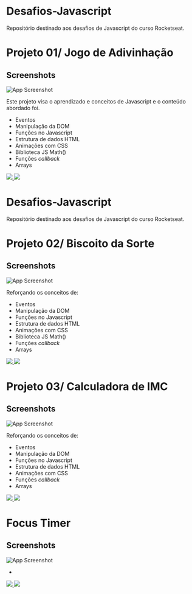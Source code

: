 # Desafios-Javascript
Repositório destinado aos desafios de Javascript do curso Rocketseat.

# Projeto 01/ Jogo de Adivinhação

## Screenshots

![App Screenshot](https://imgur.com/J4ARtBS.png)

Este projeto visa o aprendizado e conceitos de Javascript e o conteúdo abordado foi.

- Eventos
- Manipulação da DOM
- Funções no Javascript
- Estrutura de dados HTML
- Animações com CSS
- Biblioteca JS Math()
- Funções *callback*
- Arrays

<a href="https://codepen.io/juliodsgarcia/pen/ExOzLQV" target="_blank">
<img src="https://user-images.githubusercontent.com/71772559/178192066-d52e0cf7-906e-4baa-80f3-4b49dde153c0.png" />
</a>

<a href="https://www.figma.com/file/nKzsJs6OjWLtT0z8ID18s4/Jogo-Adivinha%C3%A7%C3%A3o-(Copy)?node-id=0%3A1&mode=dev" target="_blank">
<img src="https://user-images.githubusercontent.com/71772559/178192253-4fe4757c-de57-4878-a38c-a483c25670b1.png" />
</a>

# Desafios-Javascript
Repositório destinado aos desafios de Javascript do curso Rocketseat.

# Projeto 02/ Biscoito da Sorte

## Screenshots

![App Screenshot](https://imgur.com/c9LXoxw.png)

Reforçando os conceitos de:

- Eventos
- Manipulação da DOM
- Funções no Javascript
- Estrutura de dados HTML
- Animações com CSS
- Biblioteca JS Math()
- Funções *callback*
- Arrays

<a href="https://codepen.io/juliodsgarcia/pen/QWJRxQb" target="_blank">
<img src="https://user-images.githubusercontent.com/71772559/178192066-d52e0cf7-906e-4baa-80f3-4b49dde153c0.png" />
</a>

<a href="https://www.figma.com/file/BxepUBhfjrhA6lGhyRX0gL/Biscoito-da-Sorte-(Community)?mode=dev" target="_blank">
<img src="https://user-images.githubusercontent.com/71772559/178192253-4fe4757c-de57-4878-a38c-a483c25670b1.png" />
</a>

# Projeto 03/ Calculadora de IMC

## Screenshots

![App Screenshot](https://imgur.com/PxFqpsy.png)

Reforçando os conceitos de:

- Eventos
- Manipulação da DOM
- Funções no Javascript
- Estrutura de dados HTML
- Animações com CSS
- Funções *callback*
- Arrays

<a href="https://codepen.io/juliodsgarcia/pen/ExOBNvW" target="_blank">
<img src="https://user-images.githubusercontent.com/71772559/178192066-d52e0cf7-906e-4baa-80f3-4b49dde153c0.png" />
</a>

<a href="https://www.figma.com/file/CAzN1h421IpWC64JWcjnbv/IMC-(Copy)?node-id=6%3A4&mode=dev" target="_blank">
<img src="https://user-images.githubusercontent.com/71772559/178192253-4fe4757c-de57-4878-a38c-a483c25670b1.png" />
</a>

# Focus Timer

## Screenshots

![App Screenshot](https://imgur.com/X3xqBZ2.png)

- 

<a href="" target="_blank">
<img src="https://user-images.githubusercontent.com/71772559/178192066-d52e0cf7-906e-4baa-80f3-4b49dde153c0.png" />
</a>

<a href="https://www.figma.com/file/d2c76yv2iDjXYaph4Ja4h7/Focus-Timer-V2-%E2%80%A2-Projeto-Explorer-(Community)?node-id=1422%3A28&mode=dev" target="_blank">
<img src="https://user-images.githubusercontent.com/71772559/178192253-4fe4757c-de57-4878-a38c-a483c25670b1.png" />
</a>
